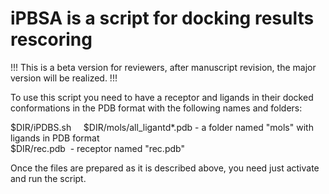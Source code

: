 # iPBSA is a script for docking results rescoring
!!! This is a beta version for reviewers, after manuscript revision, the major version will be realized. !!!


To use this script you need to have a receptor and ligands in their docked conformations in the PDB format with the following names and folders:

$DIR/iPDBS.sh    
$DIR/mols/all_ligantd*.pdb - a folder named "mols" with ligands in PDB format   
$DIR/rec.pdb  - receptor named "rec.pdb"  

Once the files are prepared as it is described above, you need just activate and run the script.
